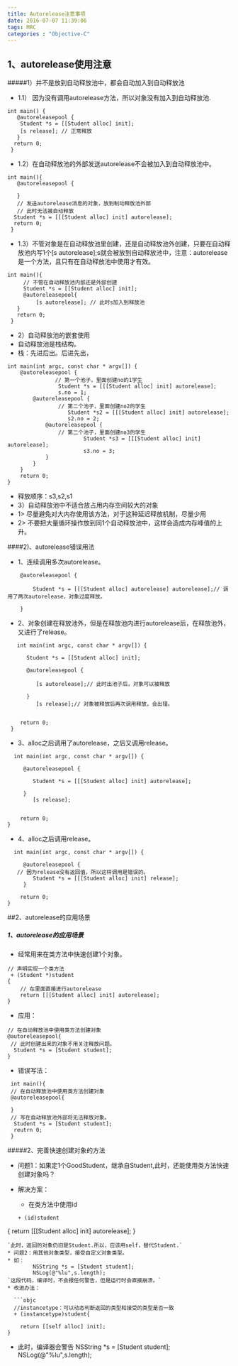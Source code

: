 ```yaml
---
title: Autorelease注意事项
date: 2016-07-07 11:39:06
tags: MRC
categories : "Objective-C"
---
```


## 1、autorelease使用注意

#####1）并不是放到自动释放池中，都会自动加入到自动释放池
* 1.1） 因为没有调用autorelease方法，所以对象没有加入到自动释放池.
```objc
int main() {
   @autoreleasepool {
    Student *s = [[Student alloc] init];
    [s release]; // 正常释放
   }
  return 0;
 }

 ```
* 1.2）在自动释放池的外部发送autorelease不会被加入到自动释放池中。
```objc
int main(){
   @autoreleasepool {

   }
   // 发送autorelease消息的对象，放到制动释放池外部
   // 此时无法被自动释放
  Student *s = [[[Student alloc] init] autorelease];
  return 0;
 }
 ```
* 1.3）不管对象是在自动释放池里创建，还是自动释放池外创建，只要在自动释放池内写1个[s autorelease];s就会被放到自动释放池中，注意：autorelease是一个方法，且只有在自动释放池中使用才有效。
```objc
int main(){
     // 不管在自动释放池内部还是外部创建
     Student *s = [[Student alloc] init];
     @autoreleasepool{
         [s autorelease]; // 此时s加入到释放池
   }
   return 0;
 }
 ```
* 2）自动释放池的嵌套使用
 * 自动释放池是栈结构。
 * 栈：先进后出。后进先出，

```objc
int main(int argc, const char * argv[]) {
    @autoreleasepool {
               // 第一个池子，里面创建no的1学生
                Student *s = [[[Student alloc] init] autorelease];
                s.no = 1;
        @autoreleasepool {
                // 第二个池子，里面创建no2的学生
                   Student *s2 = [[[Student alloc] init] autorelease];
                   s2.no = 2;
            @autoreleasepool {
                // 第二个池子，里面创建no3的学生
                        Student *s3 = [[[Student alloc] init] autorelease];
                        s3.no = 3;
            }
        }
    }
    return 0;
}
```
  * 释放顺序：s3,s2,s1
* 3）自动释放池中不适合放占用内存空间较大的对象
 * 1> 尽量避免对大内存使用该方法，对于这种延迟释放机制，尽量少用
 * 2> 不要把大量循环操作放到同1个自动释放池中，这样会造成内存峰值的上升。

####2)、autorelease错误用法

* 1、连续调用多次autorelease。

```objc
    @autoreleasepool {

        Student *s = [[[Student alloc] autorelease] autorelease];// 调用了两次autorelease，对象过度释放。

    }
```

* 2、对象创建在释放池外，但是在释放池内进行autorelease后，在释放池外，又进行了release。

```objc
   int main(int argc, const char * argv[]) {

      Student *s = [[Student alloc] init];

      @autoreleasepool {

         [s autorelease];// 此时出池子后，对象可以被释放

      }
         [s release];// 对象被释放后再次调用释放，会出错。


    return 0;
 }
 ```
* 3、alloc之后调用了autorelease，之后又调用release。

```objc
  int main(int argc, const char * argv[]) {

     @autoreleasepool {

        Student *s = [[[Student alloc] init] autorelease];

     }
        [s release];


    return 0;
}
```
* 4、alloc之后调用release。

```objc
  int main(int argc, const char * argv[]) {

     @autoreleasepool {
   // 因为release没有返回值，所以这样调用是错误的。
        Student *s = [[[Student alloc] init] release];
     }

    return 0;
}
```


##2、autorelease的应用场景

##### 1、autorelease的应用场景

* 经常用来在类方法中快速创建1个对象。

```objc
// 声明实现一个类方法
 + (Student *)student
{
    // 在里面直接进行autorelease
    return [[[Student alloc] init] autorelease];
}
```

* 应用：

```objc
// 在自动释放池中使用类方法创建对象
@autoreleasepool{
 // 此时创建出来的对象不用关注释放问题。
  Student *s = [Student student];
}
```

* 错误写法：

```objc
 int main(){
 // 在自动释放池中使用类方法创建对象
 @autoreleasepool{

 }
 // 写在自动释放池外部将无法释放对象。
  Student *s = [Student student];
  reutrn 0;
 }
```

#####2、完善快速创建对象的方法

* 问题1：如果定1个GoodStudent，继承自Student,此时，还能使用类方法快速创建对象吗？

 * 解决方案：
   * 在类方法中使用id

   ```objc
   + (id)student
{
    return [[[Student alloc] init] autorelease];
}
```
`此时，返回的对象仍旧是Student.所以，应该用self，替代Student.`
* 问题2：用其他对象类型，接受自定义对象类型。
* 如：
        NSString *s = [Student student];
        NSLog(@"%lu",s.length);
`这段代码，编译时，不会报任何警告，但是运行时会直接崩溃。`
* 改进办法：

  ```objc
  //instancetype：可以动态判断返回的类型和接受的类型是否一致
  + (instancetype)student{

    return [[self alloc] init];
}
```
* 此时，编译器会警告
        NSString *s = [Student student];
        NSLog(@"%lu",s.length);
